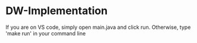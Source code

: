 # DW-Implementation

If you are on VS code, simply open main.java and click run.
Otherwise, type 'make run' in your command line

